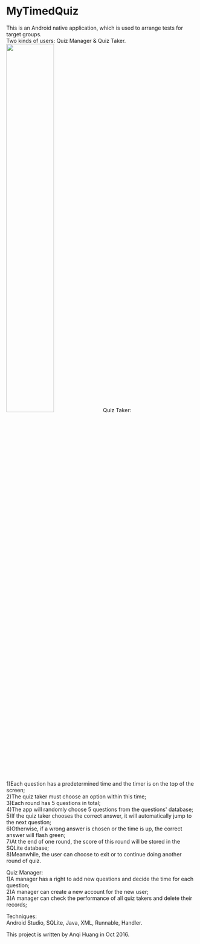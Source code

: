 # MyTimedQuiz

This is an Android native application, which is used to arrange tests for target groups.     
Two kinds of users: Quiz Manager & Quiz Taker.   
<img src="https://github.com/AntheaHuang/MyTimerQuiz/blob/master/screenshots/login.png" width="50%" height="50%">
Quiz Taker:          
  1)Each question has a predetermined time and the timer is on the top of the screen;      
  2)The quiz taker must choose an option within this time;      
  3)Each round has 5 questions in total;     
  4)The app will randomly choose 5 questions from the questions' database;     
  5)If the quiz taker chooses the correct answer, it will automatically jump to the next question;     
  6)Otherwise, if a wrong answer is chosen or the time is up, the correct answer will flash green;     
  7)At the end of one round, the score of this round will be stored in the SQLite database;     
  8)Meanwhile, the user can choose to exit or to continue doing another round of quiz.     
         
Quiz Manager:      
  1)A manager has a right to add new questions and decide the time for each question;   
  2)A manager can create a new account for the new user;     
  3)A manager can check the performance of all quiz takers and delete their records;     
 
Techniques:     
Android Studio, SQLite, Java, XML, Runnable, Handler.     
      
This project is written by Anqi Huang in Oct 2016.     

